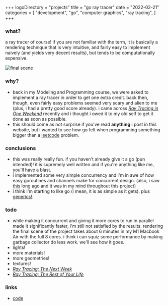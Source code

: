 +++
logoDirectory = "projects"
title = "go ray tracer"
date = "2022-02-21"
categories = [
    "development",
    "go",
	"computer graphics",
	"ray tracing",
]
+++

### what?
 a ray tracer of course! if you are not familiar with the term, it is basically a rendering technique that is very intuitive, and fairly easy to implement naively (and yields very decent results), but tends to be computationally expensive.

![final scene](/ray-tracer/spheres.png)

### why?

  * back in my Modeling and Programming course, we were asked to implement a ray tracer in order to get one extra credit. back then, though, even fairly easy problems seemed very scary and alien to me (plus, i had a pretty good score already). i came across [_Ray Tracing in One Weekend_](https://raytracing.github.io/books/RayTracingInOneWeekend.html) recently and i thought i owed it to my old self to get it done as soon as possible.
  * this should come as not surprise if you've read **anything** i post in this website, but i wanted to see how go felt when programming something bigger than a [leetcode](https://leetcode.com) problem.

### conclusions
  * this was really really fun. if you haven't already give it a go (pun intended)! it is supremely well written and if you're anything like me, you'll have a blast.
  * i implemented some very simple concurrency and i'm in awe of how easy goroutines and channels make for concurrent design. (also, i saw [this](https://www.youtube.com/watch?v=oV9rvDllKEg) long ago and it was in my mind throughout this project)
  * i think i'm starting to like go (i mean, it is as simple as it gets). plus [generics!](https://go.dev/doc/tutorial/generics). 

### todo
  * while making it concurrent and giving it more cores to run in parallel made it significantly faster, i'm still not satisfied by the results. rendering the final scene of the project takes about 6 minutes in my M1 Macbook Air with the full 8 cores. i think i can squiz some performance by making garbage collector do less work. we'll see how it goes.
  * lights! 
  * more materials!
  * more geometries!
  * textures!
  * [_Ray Tracing: The Next Week_](https://raytracing.github.io/books/RayTracingTheNextWeek.html)
  * [_Ray Tracing: The Rest of Your Life_](https://raytracing.github.io/books/RayTracingTheRestOfYourLife.html)
	
 

### links
  * [code](https://github.com/Ikerlb/ray-tracer)

